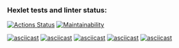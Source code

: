 ### Hexlet tests and linter status:
[![Actions Status](https://github.com/farguz/python-project-49/actions/workflows/hexlet-check.yml/badge.svg)](https://github.com/farguz/python-project-49/actions)
[![Maintainability](https://api.codeclimate.com/v1/badges/1bbefbf9295d68ecf321/maintainability)](https://codeclimate.com/github/farguz/python-project-49/maintainability)

[![asciicast](https://asciinema.org/a/5pnNNjV4Y77GlQPvri0Ww5UjE.svg)](https://asciinema.org/a/5pnNNjV4Y77GlQPvri0Ww5UjE)
[![asciicast](https://asciinema.org/a/3zNLGgT5ffYSCDEyn9Fg9yvlh.svg)](https://asciinema.org/a/3zNLGgT5ffYSCDEyn9Fg9yvlh)
[![asciicast](https://asciinema.org/a/D3Nn0G4ylSPTaOq6dfTB4KwOK.svg)](https://asciinema.org/a/D3Nn0G4ylSPTaOq6dfTB4KwOK)
[![asciicast](https://asciinema.org/a/Xv8t9RHhoVYkGTfo1MuRZrDEq.svg)](https://asciinema.org/a/Xv8t9RHhoVYkGTfo1MuRZrDEq)
[![asciicast](https://asciinema.org/a/bhlIpmLgvzGEgSOAeFm4tmQj9.svg)](https://asciinema.org/a/bhlIpmLgvzGEgSOAeFm4tmQj9)
